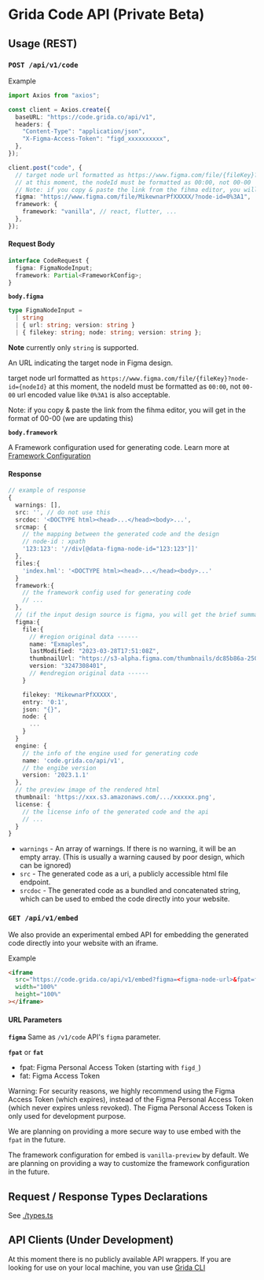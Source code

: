 # Grida Code API (Private Beta)

## Usage (REST)

### `POST /api/v1/code`

Example

```ts
import Axios from "axios";

const client = Axios.create({
  baseURL: "https://code.grida.co/api/v1",
  headers: {
    "Content-Type": "application/json",
    "X-Figma-Access-Token": "figd_xxxxxxxxxx",
  },
});

client.post("code", {
  // target node url formatted as https://www.figma.com/file/{fileKey}?node-id={nodeId}
  // at this moment, the nodeId must be formatted as 00:00, not 00-00
  // Note: if you copy & paste the link from the fihma editor, you will get in the format of 00-00 (we are updating this)
  figma: "https://www.figma.com/file/MikewnarPfXXXXX/?node-id=0%3A1",
  framework: {
    framework: "vanilla", // react, flutter, ...
  },
});
```

#### Request Body

```ts
interface CodeRequest {
  figma: FigmaNodeInput;
  framework: Partial<FrameworkConfig>;
}
```

**`body.figma`**

```ts
type FigmaNodeInput =
  | string
  | { url: string; version: string }
  | { filekey: string; node: string; version: string };
```

**Note** currently only `string` is supported.

An URL indicating the target node in Figma design.

target node url formatted as `https://www.figma.com/file/{fileKey}?node-id={nodeId}`
at this moment, the nodeId must be formatted as `00:00`, not `00-00` url encoded value like `0%3A1` is also acceptable.

Note: if you copy & paste the link from the fihma editor, you will get in the format of 00-00 (we are updating this)

**`body.framework`**

A Framework configuration used for generating code. Learn more at [Framework Configuration](https://grida.co/docs/cli#2-framework-configuration)

#### Response

```ts
// example of response
{
  warnings: [],
  src: '', // do not use this
  srcdoc: '<DOCTYPE html><head>...</head><body>...',
  srcmap: {
    // the mapping between the generated code and the design
    // node-id : xpath
    '123:123': '//div[@data-figma-node-id="123:123"]]'
  },
  files:{
    'index.hml': '<DOCTYPE html><head>...</head><body>...'
  }
  framework:{
    // the framework config used for generating code
    // ...
  },
  // (if the input design source is figma, you will get the brief summary about the used design)
  figma:{
    file:{
      // #region original data ------
      name: "Exmaples",
      lastModified: "2023-03-28T17:51:08Z",
      thumbnailUrl: "https://s3-alpha.figma.com/thumbnails/dc85b86a-2502-4baa-a776-ce0972131a80",
      version: "3247308401",
      // #endregion original data ------
    }

    filekey: 'MikewnarPfXXXXX',
    entry: '0:1',
    json: "{}",
    node: {
      ...
    }
  }
  engine: {
    // the info of the engine used for generating code
    name: 'code.grida.co/api/v1',
    // the engibe version
    version: '2023.1.1'
  },
  // the preview image of the rendered html
  thumbnail: 'https://xxx.s3.amazonaws.com/.../xxxxxx.png',
  license: {
    // the license info of the generated code and the api
    // ...
  }
}
```

- `warnings` - An array of warnings. If there is no warning, it will be an empty array. (This is usually a warning caused by poor design, which can be ignored)
- `src` - The generated code as a uri, a publicly accessible html file endpoint.
- `srcdoc` - The generated code as a bundled and concatenated string, which can be used to embed the code directly into your website.

### `GET /api/v1/embed`

We also provide an experimental embed API for embedding the generated code directly into your website with an iframe.

Example

```html
<iframe
  src="https://code.grida.co/api/v1/embed?figma=<figma-node-url>&fpat=figd_xxxxx"
  width="100%"
  height="100%"
></iframe>
```

#### URL Parameters

**`figma`**
Same as `/v1/code` API's `figma` parameter.

**`fpat`** or **`fat`**

- fpat: Figma Personal Access Token (starting with `figd_`)
- fat: Figma Access Token

Warning: For security reasons, we highly recommend using the Figma Access Token (which expires), instead of the Figma Personal Access Token (which never expires unless revoked). The Figma Personal Access Token is only used for development purpose.

We are planning on providing a more secure way to use embed with the `fpat` in the future.

The framework configuration for embed is `vanilla-preview` by default. We are planning on providing a way to customize the framework configuration in the future.

## Request / Response Types Declarations

See [./types.ts](./types.ts)

## API Clients (Under Development)

At this moment there is no publicly available API wrappers. If you are looking for use on your local machine, you van use [Grida CLI](https://grida.co/cli)
